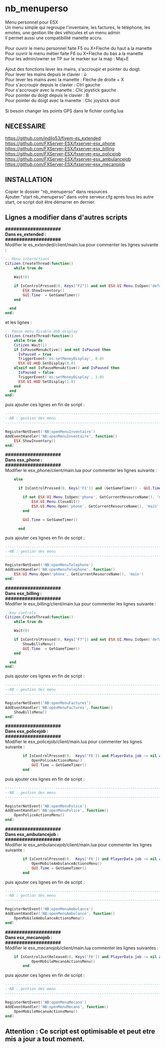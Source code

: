 # nb_menuperso
Menu personnel pour ESX<br>
Un menu simple qui regroupe l'inventaire, les factures, le téléphone, les emotes, une gestion lite des véhicules et un menu admin<br>
Il permet aussi une compatibilité manette accru.<br><br>
Pour ouvrir le menu personnel faite F5 ou X+Fleche du haut a la manette<br>
Pour ouvrir le menu métier faite F6 ou X+Fleche du bas a la manette<br>
Pour les admin/owner se TP sur le marker sur la map : Maj+E<br><br>
Ajout des fonctions lever les mains, s'accroupir et pointer du doigt.<br>
Pour lever les mains depuis le clavier : ù<br>
Pour lever les mains avec la manette : Fleche de droite + X<br>
Pour s'accroupir depuis le clavier : Ctrl gauche<br>
Pour s'accroupir avec la manette : Clic joystick gauche<br>
Pour pointer du doigt depuis le clavier : B<br>
Pour pointer du doigt avec la manette : Clic joystick droit<br><br>
Si besoin changer les points GPS dans le fichier config.lua<br>

## NECESSAIRE
https://github.com/indilo53/fivem-es_extended<br>
https://github.com/FXServer-ESX/fxserver-esx_phone<br>
https://github.com/FXServer-ESX/fxserver-esx_billing<br>
https://github.com/FXServer-ESX/fxserver-esx_policejob<br>
https://github.com/FXServer-ESX/fxserver-esx_ambulancejob<br>
https://github.com/FXServer-ESX/fxserver-esx_mecanojob<br>

## INSTALLATION
Copier le dossier "nb_menuperso" dans resources<br>
Ajouter "start nb_menuperso" dans votre serveur.cfg apres tous les autre start, ce script doit être démarrer en dernier.<br>

## Lignes a modifier dans d'autres scripts
__####################__<br>
__Dans es_extended :__<br>
__####################__<br>
Modifier le es_extended/client/main.lua pour commenter les lignes suivante :<br>
```lua
-- Menu interactions
Citizen.CreateThread(function()
	while true do

  	Wait(0)

  	if IsControlPressed(0, Keys["F2"]) and not ESX.UI.Menu.IsOpen('default', 'es_extended', 'inventory') and (GetGameTimer() - GUI.Time) > 150 then
  		ESX.ShowInventory()
	  	GUI.Time  = GetGameTimer()
    end

  end
end)
```
et les lignes :<br>
```lua
-- Pause menu disable HUD display
Citizen.CreateThread(function()
	while true do
    Citizen.Wait(1)
    if IsPauseMenuActive() and not IsPaused then
      IsPaused = true
      TriggerEvent('es:setMoneyDisplay', 0.0)
      ESX.UI.HUD.SetDisplay(0.0)     
    elseif not IsPauseMenuActive() and IsPaused then
      IsPaused = false
      TriggerEvent('es:setMoneyDisplay', 1.0)
      ESX.UI.HUD.SetDisplay(1.0)    
    end
  end
end)
```
puis ajouter ces lignes en fin de script :<br>
```lua
---------------------------------------------------------------------------------------------------------
--NB : gestion des menu
---------------------------------------------------------------------------------------------------------

RegisterNetEvent('NB:openMenuInventaire')
AddEventHandler('NB:openMenuInventaire', function()
	ESX.ShowInventory()
end)
```
__####################__<br>
__Dans esx_phone :__<br>
__####################__<br>
Modifier le esx_phone/client/main.lua pour commenter les lignes suivante :<br>
```lua
    else

      if IsControlPressed(0, Keys['F1']) and (GetGameTimer() - GUI.Time) > 150 then

        if not ESX.UI.Menu.IsOpen('phone', GetCurrentResourceName(), 'main') then
        	ESX.UI.Menu.CloseAll()
        	ESX.UI.Menu.Open('phone', GetCurrentResourceName(), 'main')
        end

        GUI.Time = GetGameTimer()

      end
```
puis ajouter ces lignes en fin de script :<br>
```lua
---------------------------------------------------------------------------------------------------------
--NB : gestion des menu
---------------------------------------------------------------------------------------------------------

RegisterNetEvent('NB:openMenuTelephone')
AddEventHandler('NB:openMenuTelephone', function()
	ESX.UI.Menu.Open('phone', GetCurrentResourceName(), 'main')
end)
```
__####################__<br>
__Dans esx_billing :__<br>
__####################__<br>
Modifier le esx_billing/client/main.lua pour commenter les lignes suivante :<br>
```lua
--Key controls
Citizen.CreateThread(function()
	while true do

  	Wait(0)

  	if IsControlPressed(0, Keys["F7"]) and not ESX.UI.Menu.IsOpen('default', GetCurrentResourceName(), 'billing') and (GetGameTimer() - GUI.Time) > 150 then
  		ShowBillsMenu()
	  	GUI.Time  = GetGameTimer()
    end

  end
end)
```
puis ajouter ces lignes en fin de script :<br>
```lua
---------------------------------------------------------------------------------------------------------
--NB : gestion des menu
---------------------------------------------------------------------------------------------------------

RegisterNetEvent('NB:openMenuFactures')
AddEventHandler('NB:openMenuFactures', function()
  	ShowBillsMenu()
end)
```
__####################__<br>
__Dans esx_policejob :__<br>
__####################__<br>
Modifier le esx_policejob/client/main.lua pour commenter les lignes suivante :<br>
```lua
		if IsControlPressed(0,  Keys['F6']) and PlayerData.job ~= nil and PlayerData.job.name == 'police' and not ESX.UI.Menu.IsOpen('default', GetCurrentResourceName(), 'police_actions') and (GetGameTimer() - GUI.Time) > 150 then
			OpenPoliceActionsMenu()
			GUI.Time = GetGameTimer()
		end
```
puis ajouter ces lignes en fin de script :<br>
```lua
---------------------------------------------------------------------------------------------------------
--NB : gestion des menu
---------------------------------------------------------------------------------------------------------

RegisterNetEvent('NB:openMenuPolice')
AddEventHandler('NB:openMenuPolice', function()
	OpenPoliceActionsMenu()
end)
```
__####################__<br>
__Dans esx_ambulancejob :__<br>
__####################__<br>
Modifier le esx_ambulancejob/client/main.lua pour commenter les lignes suivante :<br>
```lua
		if IsControlPressed(0,  Keys['F6']) and PlayerData.job ~= nil and PlayerData.job.name == 'ambulance' and (GetGameTimer() - GUI.Time) > 150 then
			OpenMobileAmbulanceActionsMenu()
			GUI.Time = GetGameTimer()
		end
```
puis ajouter ces lignes en fin de script :<br>
```lua
---------------------------------------------------------------------------------------------------------
--NB : gestion des menu
---------------------------------------------------------------------------------------------------------

RegisterNetEvent('NB:openMenuAmbulance')
AddEventHandler('NB:openMenuAmbulance', function()
	OpenMobileAmbulanceActionsMenu()
end)
```
__####################__<br>
__Dans esx_mecanojob :__<br>
__####################__<br>
Modifier le esx_mecanojob/client/main.lua commenter les lignes suivantes : 
```lua
	if IsControlJustReleased(0, Keys['F6']) and PlayerData.job ~= nil and PlayerData.job.name == 'mecano' then
            OpenMobileMecanoActionsMenu()
        end
```
puis ajouter ces lignes en fin de script : 
```lua
---------------------------------------------------------------------------------------------------------
--NB : gestion des menu
---------------------------------------------------------------------------------------------------------

RegisterNetEvent('NB:openMenuMecano')
AddEventHandler('NB:openMenuMecano', function()
	OpenMobileMecanoActionsMenu()
end)
```
## Attention : Ce script est optimisable et peut etre mis a jour a tout moment.
